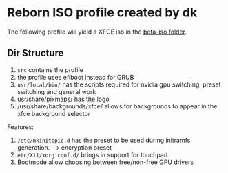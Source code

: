 # Reborn ISO profile created by dk

The following profile will yield a XFCE iso in the [beta-iso folder](https://sourceforge.net/projects/rebornos/files/beta-iso/).

## Dir Structure

1. <code>src</code> contains the profile
2. the profile uses efiboot instead for GRUB
3. <code>usr/local/bin/</code> has the scripts required for nvidia gpu switching, preset switching and general work
4. usr/share/pixmaps/ has the logo
5. /usr/share/backgrounds/xfce/ allows for backgrounds to appear in the xfce background selector

Features:
1. <code>/etc/mkinitcpio.d</code> has the preset to be used during initramfs generation. --> encryption preset  
2. <code>etc/X11/xorg.conf.d/</code> brings in support for touchpad 
3. Bootmode allow choosing between free/non-free GPU drivers
